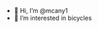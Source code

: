 - 👋 Hi, I’m @mcany1
- 👀 I’m interested in bicycles


<!---
mcany1/mcany1 is a ✨ special ✨ repository because its `README.md` (this file) appears on your GitHub profile.
You can click the Preview link to take a look at your changes.
--->
